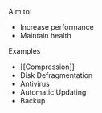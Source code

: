 Aim to:
- Increase performance
- Maintain health

Examples
- [[Compression]]
- Disk Defragmentation
- Antivirus
- Automatic Updating
- Backup
